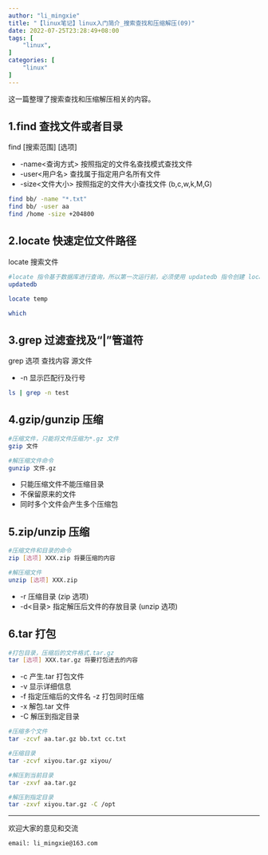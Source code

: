 ```yaml
---
author: "li_mingxie"
title: "【linux笔记】linux入门简介_搜索查找和压缩解压(09)"
date: 2022-07-25T23:28:49+08:00
tags: [
    "linux",
]
categories: [
    "linux"
]
---
```


这一篇整理了搜索查找和压缩解压相关的内容。<!--more-->  

## 1.find 查找文件或者目录

find [搜索范围] [选项]  

* -name<查询方式>  按照指定的文件名查找模式查找文件
* -user<用户名> 查找属于指定用户名所有文件
* -size<文件大小> 按照指定的文件大小查找文件 (b,c,w,k,M,G)

```bash
find bb/ -name "*.txt"
find bb/ -user aa
find /home -size +204800
```

## 2.locate 快速定位文件路径

locate 搜索文件

```bash
#locate 指令基于数据库进行查询，所以第一次运行前，必须使用 updatedb 指令创建 locate 数据库。
updatedb

locate temp

which
```

## 3.grep 过滤查找及“|”管道符

grep 选项 查找内容 源文件  

* -n 显示匹配行及行号

```bash
ls | grep -n test
```

## 4.gzip/gunzip 压缩

```bash
#压缩文件，只能将文件压缩为*.gz 文件
gzip 文件

#解压缩文件命令
gunzip 文件.gz 
```

* 只能压缩文件不能压缩目录
* 不保留原来的文件
* 同时多个文件会产生多个压缩包

## 5.zip/unzip 压缩

```bash
#压缩文件和目录的命令
zip [选项] XXX.zip 将要压缩的内容

#解压缩文件
unzip [选项] XXX.zip
```

* -r 压缩目录  (zip 选项)
* -d<目录> 指定解压后文件的存放目录  (unzip 选项)

## 6.tar 打包

```bash
#打包目录，压缩后的文件格式.tar.gz
tar [选项] XXX.tar.gz 将要打包进去的内容
```

* -c 产生.tar 打包文件
* -v 显示详细信息
* -f 指定压缩后的文件名 -z 打包同时压缩
* -x 解包.tar 文件
* -C 解压到指定目录

```bash
#压缩多个文件
tar -zcvf aa.tar.gz bb.txt cc.txt

#压缩目录
tar -zcvf xiyou.tar.gz xiyou/

#解压到当前目录
tar -zxvf aa.tar.gz

#解压到指定目录
tar -zxvf xiyou.tar.gz -C /opt
```

----------------------------------------------

欢迎大家的意见和交流

`email: li_mingxie@163.com`
